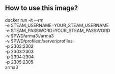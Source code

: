 ## How to use this image?

docker run -it --rm \
	-e STEAM_USERNAME=YOUR_STEAM_USERNAME \
	-e STEAM_PASSWORD=YOUR_STEAM_PASSWORD \
	-v $PWD/arma3:/arma3 \
	-v $PWD/profiles:/server/profiles \
	-p 2302:2302 \
	-p 2303:2303 \
	-p 2304:2304 \
	-p 2305:2305 \
	arma3
